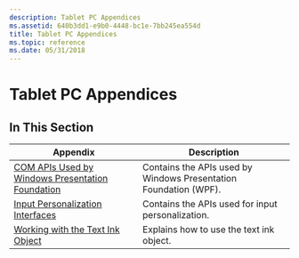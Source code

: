 ```yaml
---
description: Tablet PC Appendices
ms.assetid: 640b3dd1-e9b0-4448-bc1e-7bb245ea554d
title: Tablet PC Appendices
ms.topic: reference
ms.date: 05/31/2018
---
```


# Tablet PC Appendices

## In This Section



| Appendix                                                                                                 | Description                                                      |
|----------------------------------------------------------------------------------------------------------|------------------------------------------------------------------|
| [COM APIs Used by Windows Presentation Foundation](com-apis-used-by-windows-presentation-foundation.md) | Contains the APIs used by Windows Presentation Foundation (WPF). |
| [Input Personalization Interfaces](/previous-versions/windows/desktop/legacy/dd317322(v=vs.85))                        | Contains the APIs used for input personalization.                |
| [Working with the Text Ink Object](working-with-the-text-ink-object.md)                                 | Explains how to use the text ink object.                         |



 

 

 
